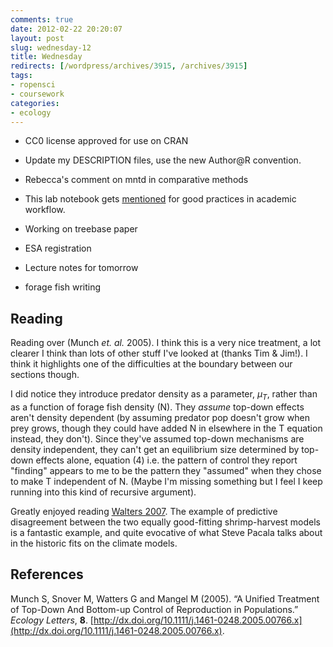 ```yaml
---
comments: true
date: 2012-02-22 20:20:07
layout: post
slug: wednesday-12
title: Wednesday
redirects: [/wordpress/archives/3915, /archives/3915]
tags:
- ropensci
- coursework
categories:
- ecology
---
```



-   CC0 license approved for use on CRAN

-   Update my DESCRIPTION files, use the new Author@R convention.

-   Rebecca's comment on mntd in comparative methods

-   This lab notebook gets [mentioned](http://academia.stackexchange.com/questions/83/good-practices-for-organizing-notes) for good practices in academic workflow.

-   Working on treebase paper

-   ESA registration

-   Lecture notes for tomorrow

-   forage fish writing

Reading
-------

Reading over (Munch *et. al.* 2005). I think this is a very nice treatment, a lot clearer I think than lots of other stuff I've looked at (thanks Tim & Jim!). I think it highlights one of the difficulties at the boundary between our sections though.

I did notice they introduce predator density as a parameter, *μ*<sub>*T*</sub>, rather than as a function of forage fish density (N). They *assume* top-down effects aren't density dependent (by assuming predator pop doesn't grow when prey grows, though they could have added N in elsewhere in the T equation instead, they don't). Since they've assumed top-down mechanisms are density independent, they can't get an equilibrium size determined by top-down effects alone, equation (4) i.e. the pattern of control they report "finding" appears to me to be the pattern they "assumed" when they chose to make T independent of N. (Maybe I'm missing something but I feel I keep running into this kind of recursive argument).

Greatly enjoyed reading [Walters 2007](http://dx.doi.org/10.1579/0044-7447%282007%2936%5B304%3AIAMHTS%5D2.0.CO%3B2). The example of predictive disagreement between the two equally good-fitting shrimp-harvest models is a fantastic example, and quite evocative of what Steve Pacala talks about in the historic fits on the climate models.

References
----------

Munch S, Snover M, Watters G and Mangel M (2005). “A Unified Treatment of Top-Down And Bottom-up Control of Reproduction in Populations.” *Ecology Letters*, **8**. [http://dx.doi.org/10.1111/j.1461-0248.2005.00766.x](http://dx.doi.org/10.1111/j.1461-0248.2005.00766.x).
